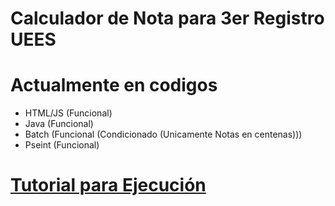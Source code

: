 ﻿# Calculador de Nota para 3er Registro UEES

# Actualmente en codigos
* HTML/JS
  (Funcional)
* Java
  (Funcional)
* Batch
  (Funcional (Condicionado (Unicamente Notas en centenas)))
* Pseint
  (Funcional)

# [Tutorial para Ejecución](https://goo.gl/SsAhv)
